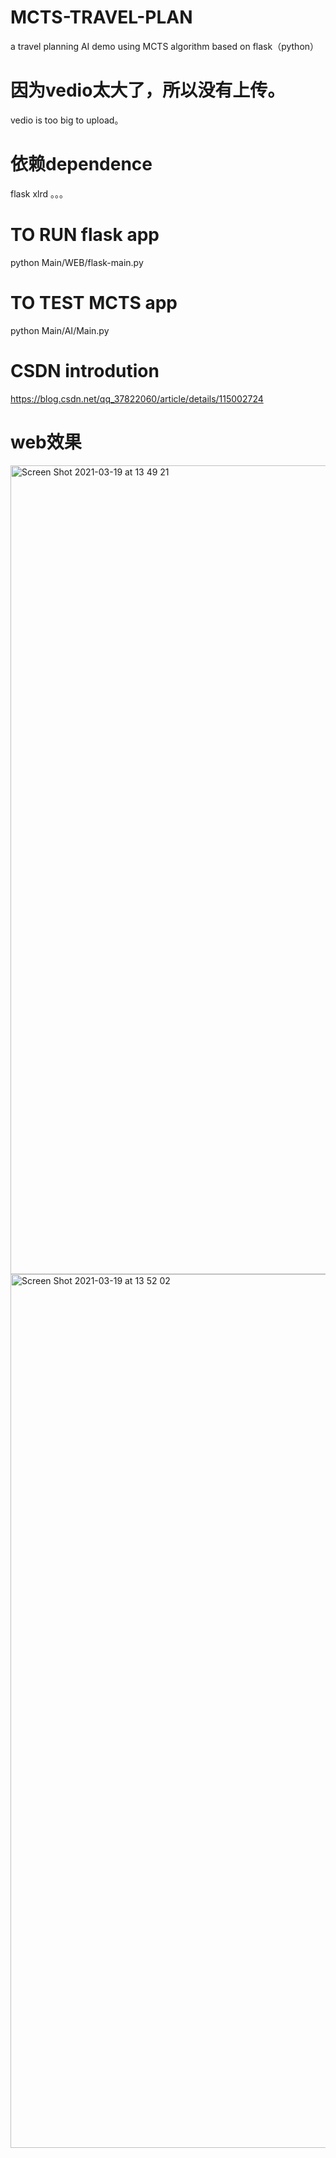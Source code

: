 # MCTS-TRAVEL-PLAN
a travel planning AI demo using MCTS algorithm based on flask（python）


# 因为vedio太大了，所以没有上传。
vedio is too big to upload。

# 依赖dependence
flask
xlrd
。。。


# TO RUN flask app
python Main/WEB/flask-main.py


# TO TEST MCTS app
python Main/AI/Main.py


# CSDN introdution
https://blog.csdn.net/qq_37822060/article/details/115002724


# web效果
<img width="1294" alt="Screen Shot 2021-03-19 at 13 49 21" src="https://user-images.githubusercontent.com/26008298/111736645-9a140100-88c1-11eb-98c9-0ea36362ccd0.png">

<img width="1398" alt="Screen Shot 2021-03-19 at 13 52 02" src="https://user-images.githubusercontent.com/26008298/111736663-a1d3a580-88c1-11eb-9b8f-2bba0eced598.png">
